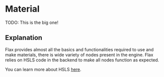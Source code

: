 # Material
TODO: This is the big one!
## Explanation
Flax provides almost all the basics and functionalities required to use and make materials, there is wide variety of nodes present in the engine. Flax relies on HSLS code in the backend to make all nodes function as expected.

You can learn more about HSLS [here](https://docs.microsoft.com/en-us/windows/win32/direct3dhlsl/dx-graphics-hlsl).